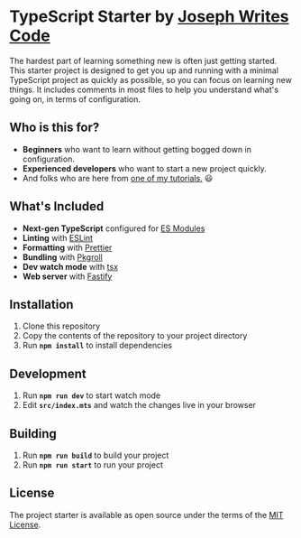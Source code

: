 # TypeScript Starter by [Joseph Writes Code](https://josephwritescode.substack.com)

The hardest part of learning something new is often just getting started. This starter project is designed to get you up and running with a minimal TypeScript project as quickly as possible, so you can focus on learning new things. It includes comments in most files to help you understand what's going on, in terms of configuration.

## Who is this for?

- **Beginners** who want to learn without getting bogged down in configuration.
- **Experienced developers** who want to start a new project quickly.
- And folks who are here from [one of my tutorials.](https://josephwritescode.substack.com) 😃

## What's Included

- **Next-gen TypeScript** configured for [ES Modules](https://www.typescriptlang.org/docs/handbook/modules/reference.html)
- **Linting** with [ESLint](https://github.com/eslint/eslint)
- **Formatting** with [Prettier](https://github.com/prettier/prettier)
- **Bundling** with [Pkgroll](https://github.com/privatenumber/pkgroll)
- **Dev watch mode** with [tsx](https://github.com/privatenumber/tsx)
- **Web server** with [Fastify](https://github.com/fastify/fastify)

## Installation

1. Clone this repository
2. Copy the contents of the repository to your project directory
3. Run **`npm install`** to install dependencies

## Development

1. Run **`npm run dev`** to start watch mode
2. Edit **`src/index.mts`** and watch the changes live in your browser

## Building

1. Run **`npm run build`** to build your project
2. Run **`npm run start`** to run your project

## License

The project starter is available as open source under the terms of the [MIT License](https://opensource.org/licenses/MIT).
